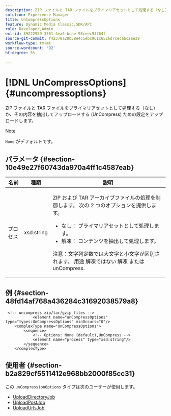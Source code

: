 ```yaml
---
description: ZIP ファイルと TAR ファイルをプライマリアセットとして処理する（なし）か、その内容を抽出してアップロードする (UnCompress) ための設定をアップロードします。
solution: Experience Manager
title: UnCompressOptions
feature: Dynamic Media Classic,SDK/API
role: Developer,Admin
exl-id: 89222959-3701-4ea6-bcae-98ceec93764f
source-git-commit: f42378a20b58e4c5ebc961c6526d7cecabc2ae38
workflow-type: tm+mt
source-wordcount: '92'
ht-degree: 5%

---
```


# [!DNL UnCompressOptions]{#uncompressoptions}

ZIP ファイルと TAR ファイルをプライマリアセットとして処理する（なし）か、その内容を抽出してアップロードする (UnCompress) ための設定をアップロードします。

>[!NOTE]
>
>`None` がデフォルトです。

## パラメータ {#section-10e49e27f60743da970a4ff1c4587eab}

<table id="table_89C2F7CDB24848459E47F1F7F58D91BA"> 
 <thead> 
  <tr> 
   <th colname="col1" class="entry"> 名前 </th> 
   <th colname="col2" class="entry"> 種類 </th> 
   <th colname="col3" class="entry"> 説明 </th> 
  </tr> 
 </thead>
 <tbody> 
  <tr> 
   <td colname="col1"> <span class="codeph"> <span class="varname"> プロセス</span> </span> </td> 
   <td colname="col2"> <span class="codeph"> xsd:string</span> </td> 
   <td colname="col3"> <p>ZIP および TAR アーカイブファイルの処理を制御します。 次の 2 つのオプションを提供します。 
     <ul id="ul_F34E2F3B9B74450CA7E76BD9FD7137C2">
      <li id="li_E982468ED814446593B0C0A3F3D729FB"><span class="codeph"> なし：</span> プライマリアセットとして処理します。 </li>
      <li id="li_4A45DA99592B4EF7A1FE0A946A835104"><span class="codeph"> 解凍：</span> コンテンツを抽出して処理します。 </li>
     </ul><p>注意：文字列定数では大文字と小文字が区別されます。 用途 <span class="codeph"> 解凍</span>ではない <span class="codeph"> 解凍</span> または <span class="codeph"> unCompress</span>. </p></p> </td> 
  </tr> 
 </tbody> 
</table>

## 例 {#section-48fd14af768a436284c31692038579a8}

```
 <!-- uncompress zip/tar/gzip files -->
            <element name="unCompressOptions" type="types:UnCompressOptions" minOccurs="0"/>
    <complexType name="UnCompressOptions">
        <sequence>
            <!-- Options: None (default),UnCompress -->
            <element name="process" type="xsd:string"/>
        </sequence>
    </complexType>
```

## 使用者 {#section-b2a829cf5511412e968bb2000f85cc31}

この `unCompressionOptions` タイプは次のユーザーが使用します。

* [UploadDirectoryJob](../../types/c-data-types/r-upload-directory-job.md#reference-e707ebf53b074c49ad983d1886e0bbb6)
* [UploadPostJob](../../types/c-data-types/r-upload-post-job.md#reference-bca2339b593f4637a687c33937215ef4)
* [UploadUrlsJob](../../types/c-data-types/r-upload-urls-job.md#reference-8e9bc895268c4321b233dbeadc990398)
